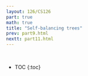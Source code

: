 ```yaml
---
layout: 126/CS126
part: true
math: true
title: "Self-balancing trees"
prev: part9.html
nextt: part11.html
---
```


<br/>

* TOC
{:toc}

